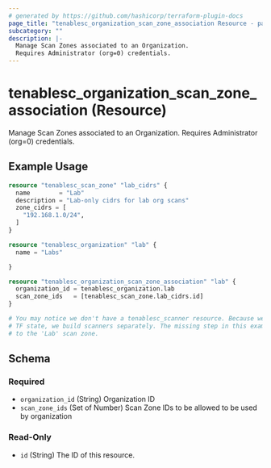 ```yaml
---
# generated by https://github.com/hashicorp/terraform-plugin-docs
page_title: "tenablesc_organization_scan_zone_association Resource - palantir-terraform-provider-tenablesc-516062331"
subcategory: ""
description: |-
  Manage Scan Zones associated to an Organization.
  Requires Administrator (org=0) credentials.
---
```


# tenablesc_organization_scan_zone_association (Resource)

Manage Scan Zones associated to an Organization.
Requires Administrator (org=0) credentials.

## Example Usage

```terraform
resource "tenablesc_scan_zone" "lab_cidrs" {
  name        = "Lab"
  description = "Lab-only cidrs for lab org scans"
  zone_cidrs = [
    "192.168.1.0/24",
  ]
}

resource "tenablesc_organization" "lab" {
  name = "Labs"

}

resource "tenablesc_organization_scan_zone_association" "lab" {
  organization_id = tenablesc_organization.lab
  scan_zone_ids   = [tenablesc_scan_zone.lab_cidrs.id]
}

# You may notice we don't have a tenablesc_scanner resource. Because we don't want to put the scanner passwords in
# TF state, we build scanners separately. The missing step in this example is associating the desired scanners
# to the 'Lab' scan zone.
```

<!-- schema generated by tfplugindocs -->
## Schema

### Required

- `organization_id` (String) Organization ID
- `scan_zone_ids` (Set of Number) Scan Zone IDs to be allowed to be used by organization

### Read-Only

- `id` (String) The ID of this resource.


